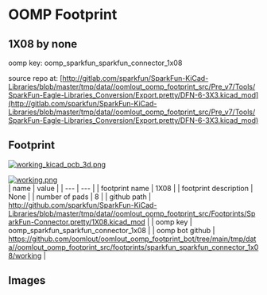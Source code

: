 # OOMP Footprint  
## 1X08  by none  
  
oomp key: oomp_sparkfun_sparkfun_connector_1x08  
  
source repo at: [http://gitlab.com/sparkfun/SparkFun-KiCad-Libraries/blob/master/tmp/data//oomlout_oomp_footprint_src/Pre_v7/Tools/SparkFun-Eagle-Libraries_Conversion/Export.pretty/DFN-6-3X3.kicad_mod](http://gitlab.com/sparkfun/SparkFun-KiCad-Libraries/blob/master/tmp/data//oomlout_oomp_footprint_src/Pre_v7/Tools/SparkFun-Eagle-Libraries_Conversion/Export.pretty/DFN-6-3X3.kicad_mod)  
## Footprint  
  
[![working_kicad_pcb_3d.png](working_kicad_pcb_3d_600.png)](working_kicad_pcb_3d.png)  
  
[![working.png](working_600.png)](working.png)  
| name | value | 
| --- | --- | 
| footprint name | 1X08 | 
| footprint description | None | 
| number of pads | 8 | 
| github path | http://github.com/sparkfun/SparkFun-KiCad-Libraries/blob/master/tmp/data//oomlout_oomp_footprint_src/Footprints/SparkFun-Connector.pretty/1X08.kicad_mod | 
| oomp key | oomp_sparkfun_sparkfun_connector_1x08 | 
| oomp bot github | https://github.com/oomlout/oomlout_oomp_footprint_bot/tree/main/tmp/data//oomlout_oomp_footprint_src/footprints/sparkfun_sparkfun_connector_1x08/working | 
## Images  
